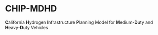 # CHIP-MDHD
**C**alifornia **H**ydrogen **I**nfrastructure **P**lanning Model
for **M**edium-**D**uty and **H**eavy-**D**uty Vehicles

